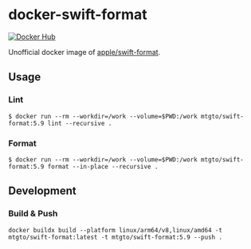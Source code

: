 docker-swift-format
====
[![Docker Hub](https://img.shields.io/docker/v/mtgto/swift-format)](https://hub.docker.com/r/mtgto/swift-format/)

Unofficial docker image of [apple/swift-format](https://github.com/apple/swift-format).

## Usage

### Lint

```console
$ docker run --rm --workdir=/work --volume=$PWD:/work mtgto/swift-format:5.9 lint --recursive .
```

### Format

```console
$ docker run --rm --workdir=/work --volume=$PWD:/work mtgto/swift-format:5.9 format --in-place --recursive .
```

## Development

### Build & Push

```console
docker buildx build --platform linux/arm64/v8,linux/amd64 -t mtgto/swift-format:latest -t mtgto/swift-format:5.9 --push .
```
